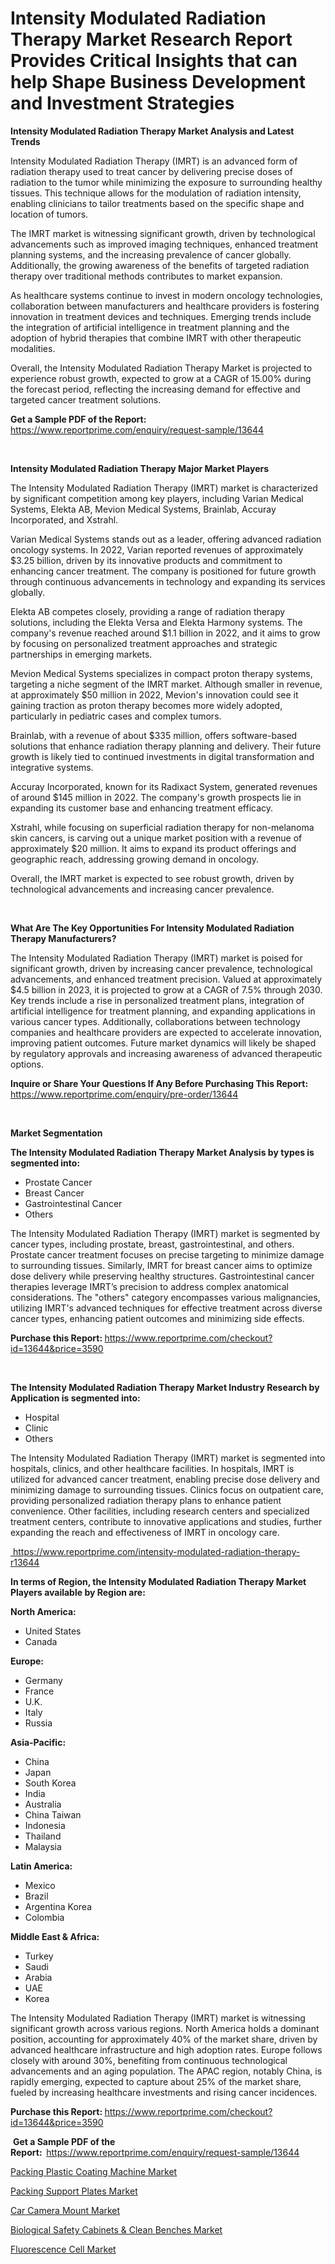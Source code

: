 <p><h1>Intensity Modulated Radiation Therapy Market Research Report Provides Critical Insights that can help Shape Business Development and Investment Strategies</h1></p><p><strong>Intensity Modulated Radiation Therapy Market Analysis and Latest Trends</strong></p>
<p><p>Intensity Modulated Radiation Therapy (IMRT) is an advanced form of radiation therapy used to treat cancer by delivering precise doses of radiation to the tumor while minimizing the exposure to surrounding healthy tissues. This technique allows for the modulation of radiation intensity, enabling clinicians to tailor treatments based on the specific shape and location of tumors. </p><p>The IMRT market is witnessing significant growth, driven by technological advancements such as improved imaging techniques, enhanced treatment planning systems, and the increasing prevalence of cancer globally. Additionally, the growing awareness of the benefits of targeted radiation therapy over traditional methods contributes to market expansion. </p><p>As healthcare systems continue to invest in modern oncology technologies, collaboration between manufacturers and healthcare providers is fostering innovation in treatment devices and techniques. Emerging trends include the integration of artificial intelligence in treatment planning and the adoption of hybrid therapies that combine IMRT with other therapeutic modalities. </p><p>Overall, the Intensity Modulated Radiation Therapy Market is projected to experience robust growth, expected to grow at a CAGR of 15.00% during the forecast period, reflecting the increasing demand for effective and targeted cancer treatment solutions.</p></p>
<p><strong>Get a Sample PDF of the Report:&nbsp;</strong> <a href="https://www.reportprime.com/enquiry/request-sample/13644">https://www.reportprime.com/enquiry/request-sample/13644</a></p>
<p>&nbsp;</p>
<p><strong>Intensity Modulated Radiation Therapy Major Market Players</strong></p>
<p><p>The Intensity Modulated Radiation Therapy (IMRT) market is characterized by significant competition among key players, including Varian Medical Systems, Elekta AB, Mevion Medical Systems, Brainlab, Accuray Incorporated, and Xstrahl. </p><p>Varian Medical Systems stands out as a leader, offering advanced radiation oncology systems. In 2022, Varian reported revenues of approximately $3.25 billion, driven by its innovative products and commitment to enhancing cancer treatment. The company is positioned for future growth through continuous advancements in technology and expanding its services globally.</p><p>Elekta AB competes closely, providing a range of radiation therapy solutions, including the Elekta Versa and Elekta Harmony systems. The company's revenue reached around $1.1 billion in 2022, and it aims to grow by focusing on personalized treatment approaches and strategic partnerships in emerging markets.</p><p>Mevion Medical Systems specializes in compact proton therapy systems, targeting a niche segment of the IMRT market. Although smaller in revenue, at approximately $50 million in 2022, Mevion's innovation could see it gaining traction as proton therapy becomes more widely adopted, particularly in pediatric cases and complex tumors.</p><p>Brainlab, with a revenue of about $335 million, offers software-based solutions that enhance radiation therapy planning and delivery. Their future growth is likely tied to continued investments in digital transformation and integrative systems.</p><p>Accuray Incorporated, known for its Radixact System, generated revenues of around $145 million in 2022. The company's growth prospects lie in expanding its customer base and enhancing treatment efficacy. </p><p>Xstrahl, while focusing on superficial radiation therapy for non-melanoma skin cancers, is carving out a unique market position with a revenue of approximately $20 million. It aims to expand its product offerings and geographic reach, addressing growing demand in oncology. </p><p>Overall, the IMRT market is expected to see robust growth, driven by technological advancements and increasing cancer prevalence.</p></p>
<p>&nbsp;</p>
<p><strong>What Are The Key Opportunities For Intensity Modulated Radiation Therapy Manufacturers?</strong></p>
<p><p>The Intensity Modulated Radiation Therapy (IMRT) market is poised for significant growth, driven by increasing cancer prevalence, technological advancements, and enhanced treatment precision. Valued at approximately $4.5 billion in 2023, it is projected to grow at a CAGR of 7.5% through 2030. Key trends include a rise in personalized treatment plans, integration of artificial intelligence for treatment planning, and expanding applications in various cancer types. Additionally, collaborations between technology companies and healthcare providers are expected to accelerate innovation, improving patient outcomes. Future market dynamics will likely be shaped by regulatory approvals and increasing awareness of advanced therapeutic options.</p></p>
<p><strong>Inquire or Share Your Questions If Any Before Purchasing This Report:</strong> <a href="https://www.reportprime.com/enquiry/pre-order/13644">https://www.reportprime.com/enquiry/pre-order/13644</a></p>
<p>&nbsp;</p>
<p><strong>Market Segmentation</strong></p>
<p><strong>The Intensity Modulated Radiation Therapy Market Analysis by types is segmented into:</strong></p>
<p><ul><li>Prostate Cancer</li><li>Breast Cancer</li><li>Gastrointestinal Cancer</li><li>Others</li></ul></p>
<p><p>The Intensity Modulated Radiation Therapy (IMRT) market is segmented by cancer types, including prostate, breast, gastrointestinal, and others. Prostate cancer treatment focuses on precise targeting to minimize damage to surrounding tissues. Similarly, IMRT for breast cancer aims to optimize dose delivery while preserving healthy structures. Gastrointestinal cancer therapies leverage IMRT’s precision to address complex anatomical considerations. The "others" category encompasses various malignancies, utilizing IMRT's advanced techniques for effective treatment across diverse cancer types, enhancing patient outcomes and minimizing side effects.</p></p>
<p><strong>Purchase this Report:&nbsp;</strong><a href="https://www.reportprime.com/checkout?id=13644&price=3590">https://www.reportprime.com/checkout?id=13644&price=3590</a></p>
<p>&nbsp;</p>
<p><strong>The Intensity Modulated Radiation Therapy Market Industry Research by Application is segmented into:</strong></p>
<p><ul><li>Hospital</li><li>Clinic</li><li>Others</li></ul></p>
<p><p>The Intensity Modulated Radiation Therapy (IMRT) market is segmented into hospitals, clinics, and other healthcare facilities. In hospitals, IMRT is utilized for advanced cancer treatment, enabling precise dose delivery and minimizing damage to surrounding tissues. Clinics focus on outpatient care, providing personalized radiation therapy plans to enhance patient convenience. Other facilities, including research centers and specialized treatment centers, contribute to innovative applications and studies, further expanding the reach and effectiveness of IMRT in oncology care.</p></p>
<p><a href="https://www.reportprime.com/intensity-modulated-radiation-therapy-r13644">&nbsp;https://www.reportprime.com/intensity-modulated-radiation-therapy-r13644</a></p>
<p><strong>In terms of Region, the Intensity Modulated Radiation Therapy Market Players available by Region are:</strong></p>
<p>
    <p> <strong> North America: </strong>
        <ul>
            <li>United States</li>
            <li>Canada</li>
        </ul>
        </p> 
    <p> <strong> Europe: </strong>
        <ul>
            <li>Germany</li>
            <li>France</li>
            <li>U.K.</li>
            <li>Italy</li>
            <li>Russia</li>
        </ul>
        </p> 
    <p> <strong> Asia-Pacific: </strong>
        <ul>
            <li>China</li>
            <li>Japan</li>
            <li>South Korea</li>
            <li>India</li>
            <li>Australia</li>
            <li>China Taiwan</li>
            <li>Indonesia</li>
            <li>Thailand</li>
            <li>Malaysia</li>
        </ul>
        </p> 
    <p> <strong> Latin America: </strong>
        <ul>
            <li>Mexico</li>
            <li>Brazil</li>
            <li>Argentina Korea</li>
            <li>Colombia</li>
        </ul>
        </p> 
    <p> <strong> Middle East & Africa: </strong>
        <ul>
            <li>Turkey</li>
            <li>Saudi</li>
            <li>Arabia</li>
            <li>UAE</li>
            <li>Korea</li>
        </ul>
    </p>
    </p>
<p><p>The Intensity Modulated Radiation Therapy (IMRT) market is witnessing significant growth across various regions. North America holds a dominant position, accounting for approximately 40% of the market share, driven by advanced healthcare infrastructure and high adoption rates. Europe follows closely with around 30%, benefiting from continuous technological advancements and an aging population. The APAC region, notably China, is rapidly emerging, expected to capture about 25% of the market share, fueled by increasing healthcare investments and rising cancer incidences.</p></p>
<p><strong>Purchase this Report: </strong><a href="https://www.reportprime.com/checkout?id=13644&price=3590">https://www.reportprime.com/checkout?id=13644&price=3590</a></p>
<p>&nbsp;<strong>Get a Sample PDF of the Report:&nbsp;&nbsp;</strong><a href="https://www.reportprime.com/enquiry/request-sample/13644">https://www.reportprime.com/enquiry/request-sample/13644</a></p>
<p><strong></strong></p>
<p><p><a href="https://medium.com/@patriciahanson2013/what-is-packing-plastic-coating-machine-market-11e7fa329601">Packing Plastic Coating Machine Market</a></p><p><a href="https://medium.com/@patriciahanson2013/market-leaders-and-laggards-global-packing-support-plates-market-trends-and-forecast-2024-2031-14c0a14af054">Packing Support Plates Market</a></p><p><a href="https://www.linkedin.com/pulse/global-car-camera-mount-industry-analysis-share-growth-trends-zcmsf?trackingId=EnFqoieMRTKf4pY60o0CGw%3D%3D">Car Camera Mount Market</a></p><p><a href="https://issuu.com/reportprime-2/docs/biological-safety-cabinets-clean-be_d653758dbc18f4">Biological Safety Cabinets & Clean Benches Market</a></p><p><a href="https://github.com/MarlinNader2023/Market-Research-Report-List-1/blob/main/fluorescence-cell-market.md">Fluorescence Cell Market</a></p></p>